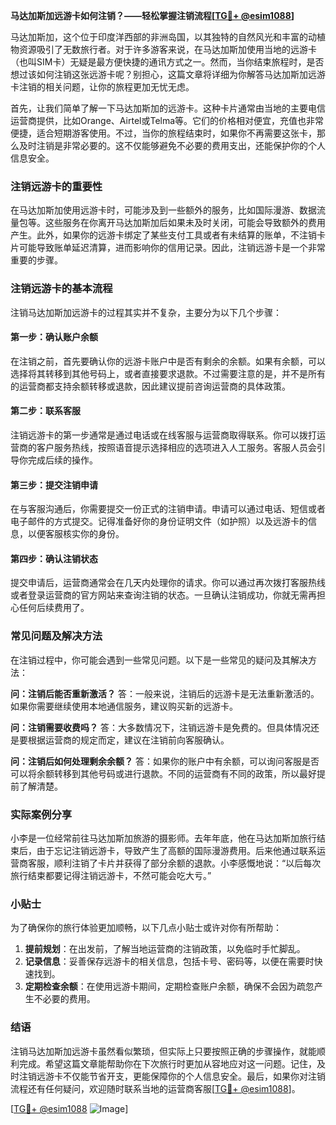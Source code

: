 **马达加斯加远游卡如何注销？——轻松掌握注销流程[[TG💪+ @esim1088](https://t.me/s/esim1088)]**

马达加斯加，这个位于印度洋西部的非洲岛国，以其独特的自然风光和丰富的动植物资源吸引了无数旅行者。对于许多游客来说，在马达加斯加使用当地的远游卡（也叫SIM卡）无疑是最方便快捷的通讯方式之一。然而，当你结束旅程时，是否想过该如何注销这张远游卡呢？别担心，这篇文章将详细为你解答马达加斯加远游卡注销的相关问题，让你的旅程更加无忧无虑。

首先，让我们简单了解一下马达加斯加的远游卡。这种卡片通常由当地的主要电信运营商提供，比如Orange、Airtel或Telma等。它们的价格相对便宜，充值也非常便捷，适合短期游客使用。不过，当你的旅程结束时，如果你不再需要这张卡，那么及时注销是非常必要的。这不仅能够避免不必要的费用支出，还能保护你的个人信息安全。

### 注销远游卡的重要性

在马达加斯加使用远游卡时，可能涉及到一些额外的服务，比如国际漫游、数据流量包等。这些服务在你离开马达加斯加后如果未及时关闭，可能会导致额外的费用产生。此外，如果你的远游卡绑定了某些支付工具或者有未结算的账单，不注销卡片可能导致账单延迟清算，进而影响你的信用记录。因此，注销远游卡是一个非常重要的步骤。

### 注销远游卡的基本流程

注销马达加斯加远游卡的过程其实并不复杂，主要分为以下几个步骤：

#### 第一步：确认账户余额
在注销之前，首先要确认你的远游卡账户中是否有剩余的余额。如果有余额，可以选择将其转移到其他号码上，或者直接要求退款。不过需要注意的是，并不是所有的运营商都支持余额转移或退款，因此建议提前咨询运营商的具体政策。

#### 第二步：联系客服
注销远游卡的第一步通常是通过电话或在线客服与运营商取得联系。你可以拨打运营商的客户服务热线，按照语音提示选择相应的选项进入人工服务。客服人员会引导你完成后续的操作。

#### 第三步：提交注销申请
在与客服沟通后，你需要提交一份正式的注销申请。申请可以通过电话、短信或者电子邮件的方式提交。记得准备好你的身份证明文件（如护照）以及远游卡的信息，以便客服核实你的身份。

#### 第四步：确认注销状态
提交申请后，运营商通常会在几天内处理你的请求。你可以通过再次拨打客服热线或者登录运营商的官方网站来查询注销的状态。一旦确认注销成功，你就无需再担心任何后续费用了。

### 常见问题及解决方法

在注销过程中，你可能会遇到一些常见问题。以下是一些常见的疑问及其解决方法：

**问：注销后能否重新激活？**
答：一般来说，注销后的远游卡是无法重新激活的。如果你需要继续使用本地通信服务，建议购买新的远游卡。

**问：注销需要收费吗？**
答：大多数情况下，注销远游卡是免费的。但具体情况还是要根据运营商的规定而定，建议在注销前向客服确认。

**问：注销后如何处理剩余余额？**
答：如果你的账户中有余额，可以询问客服是否可以将余额转移到其他号码或进行退款。不同的运营商有不同的政策，所以最好提前了解清楚。

### 实际案例分享

小李是一位经常前往马达加斯加旅游的摄影师。去年年底，他在马达加斯加旅行结束后，由于忘记注销远游卡，导致产生了高额的国际漫游费用。后来他通过联系运营商客服，顺利注销了卡片并获得了部分余额的退款。小李感慨地说：“以后每次旅行结束都要记得注销远游卡，不然可能会吃大亏。”

### 小贴士

为了确保你的旅行体验更加顺畅，以下几点小贴士或许对你有所帮助：

1. **提前规划**：在出发前，了解当地运营商的注销政策，以免临时手忙脚乱。
2. **记录信息**：妥善保存远游卡的相关信息，包括卡号、密码等，以便在需要时快速找到。
3. **定期检查余额**：在使用远游卡期间，定期检查账户余额，确保不会因为疏忽产生不必要的费用。

### 结语

注销马达加斯加远游卡虽然看似繁琐，但实际上只要按照正确的步骤操作，就能顺利完成。希望这篇文章能帮助你在下次旅行时更加从容地应对这一问题。记住，及时注销远游卡不仅能节省开支，更能保障你的个人信息安全。最后，如果你对注销流程还有任何疑问，欢迎随时联系当地的运营商客服[[TG💪+ @esim1088](https://t.me/s/esim1088)]。

[[TG💪+ @esim1088](https://t.me/s/esim1088) ![Image](https://i.postimg.cc/4NQfJmqS/Snipaste-2025-05-13-00-14-12.png)]